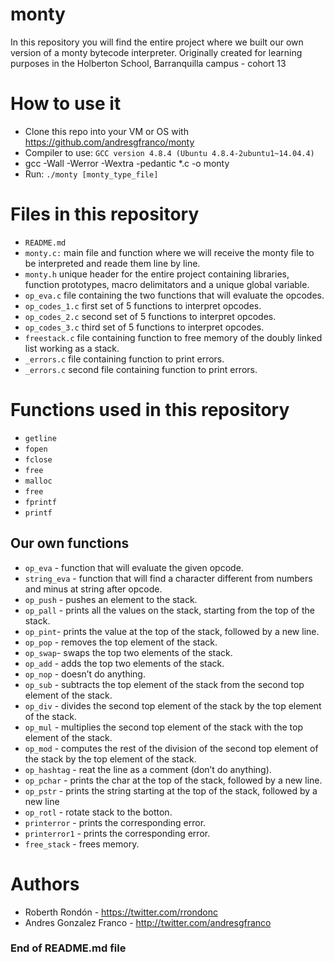 # monty
In this repository you will find the entire project where we built our own version of a monty bytecode interpreter. Originally created for learning purposes in the Holberton School, Barranquilla campus - cohort 13

# How to use it
- Clone this repo into your VM or OS with https://github.com/andresgfranco/monty
- Compiler to use: `GCC version 4.8.4 (Ubuntu 4.8.4-2ubuntu1~14.04.4)`
- gcc -Wall -Werror -Wextra -pedantic *.c -o monty
- Run: `./monty [monty_type_file]`

# Files in this repository
- `README.md`
- `monty.c:` main file and function where we will receive the monty file to be interpreted and reade them line by line.
- `monty.h` unique header for the entire project containing libraries, function prototypes, macro delimitators and a unique global variable.
- `op_eva.c` file containing the two functions that will evaluate the opcodes.
- `op_codes_1.c` first set of 5 functions to interpret opcodes.
- `op_codes_2.c` second set of 5 functions to interpret opcodes.
- `op_codes_3.c` third set of 5 functions to interpret opcodes.
- `freestack.c` file containing function to free memory of the doubly linked list working as a stack.
- `_errors.c` file containing function to print errors.
- `_errors.c` second file containing function to print errors.
# Functions used in this repository
- `getline`
- `fopen`
- `fclose`
- `free`
- `malloc`
- `free`
- `fprintf`
- `printf`
## Our own functions
- `op_eva` - function that will evaluate the given opcode.
- `string_eva` - function that will find a character different from numbers and minus at string after opcode.
- `op_push` - pushes an element to the stack.
- `op_pall` - prints all the values on the stack, starting from the top of the stack.
- `op_pint`- prints the value at the top of the stack, followed by a new line.
- `op_pop` - removes the top element of the stack.
- `op_swap`- swaps the top two elements of the stack.
- `op_add` - adds the top two elements of the stack.
- `op_nop` - doesn’t do anything.
- `op_sub` - subtracts the top element of the stack from the second top element of the stack.
- `op_div` - divides the second top element of the stack by the top element of the stack.
- `op_mul` - multiplies the second top element of the stack with the top element of the stack.
- `op_mod` - computes the rest of the division of the second top element of the stack by the top element of the stack.
- `op_hashtag` - reat the line as a comment (don’t do anything).
- `op_pchar` - prints the char at the top of the stack, followed by a new line.
- `op_pstr` - prints the string starting at the top of the stack, followed by a new line
- `op_rotl` - rotate stack to the botton.
- `printerror` - prints the corresponding error.
- `printerror1` - prints the corresponding error.
- `free_stack` - frees memory.

# Authors
- Roberth Rondón - https://twitter.com/rrondonc
- Andres Gonzalez Franco - http://twitter.com/andresgfranco
### End of README.md file

